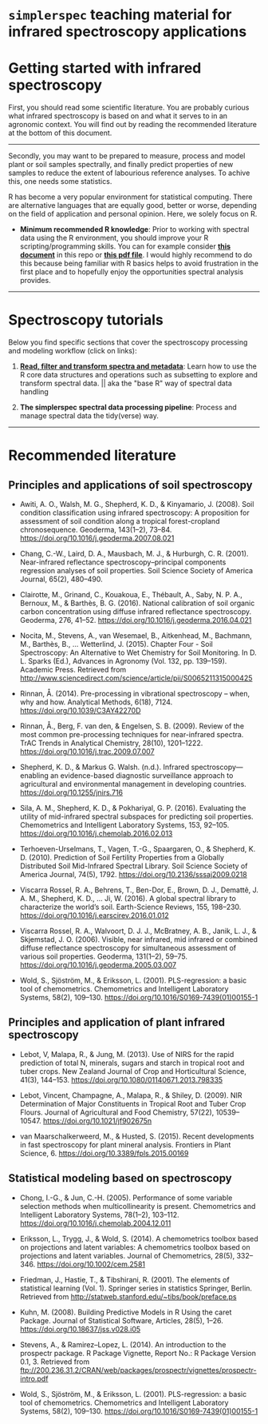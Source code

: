 `simplerspec` teaching material for infrared spectroscopy applications
================

Getting started with infrared spectroscopy
==========================================

First, you should read some scientific literature. You are probably curious what infrared spectroscopy is based on and what it serves to in an agronomic context. You will find out by reading the recommended literature at the bottom of this document.

------------------------------------------------------------------------

Secondly, you may want to be prepared to measure, process and model plant or soil samples spectrally, and finally predict properties of new samples to reduce the extent of labourious reference analyses. To achive this, one needs some statistics.

R has become a very popular environment for statistical computing. There are alternative languages that are equally good, better or worse, depending on the field of application and personal opinion. Here, we solely focus on R.

-   **Minimum recommended R knowledge**: Prior to working with spectral data using the R environment, you should improve your R scripting/programming skills. You can for example consider [**this document**](https://github.com/philipp-baumann/simplerspec-teaching/blob/master/00_R-basics-spectro.md) in this repo or [**this pdf file**](https://github.com/philipp-baumann/simplerspec-teaching/blob/master/00_R-basics-spectro.pdf). I would highly recommend to do this because being familiar with R basics helps to avoid frustration in the first place and to hopefully enjoy the opportunities spectral analysis provides.

------------------------------------------------------------------------

Spectroscopy tutorials
======================

Below you find specific sections that cover the spectroscopy processing and modeling workflow (click on links):

1.  [**Read, filter and transform spectra and metadata**](https://github.com/philipp-baumann/simplerspec-read-filter-transform): Learn how to use the R core data structures and operations such as subsetting to explore and transform spectral data. || aka the "base R" way of spectral data handling

2.  **The simplerspec spectral data processing pipeline**: Process and manage spectral data the tidy(verse) way.

------------------------------------------------------------------------

Recommended literature
======================

Principles and applications of soil spectroscopy
------------------------------------------------

-   Awiti, A. O., Walsh, M. G., Shepherd, K. D., & Kinyamario, J. (2008). Soil condition classification using infrared spectroscopy: A proposition for assessment of soil condition along a tropical forest-cropland chronosequence. Geoderma, 143(1–2), 73–84. <https://doi.org/10.1016/j.geoderma.2007.08.021>

-   Chang, C.-W., Laird, D. A., Mausbach, M. J., & Hurburgh, C. R. (2001). Near-infrared reflectance spectroscopy–principal components regression analyses of soil properties. Soil Science Society of America Journal, 65(2), 480–490.

-   Clairotte, M., Grinand, C., Kouakoua, E., Thébault, A., Saby, N. P. A., Bernoux, M., & Barthès, B. G. (2016). National calibration of soil organic carbon concentration using diffuse infrared reflectance spectroscopy. Geoderma, 276, 41–52. <https://doi.org/10.1016/j.geoderma.2016.04.021>

-   Nocita, M., Stevens, A., van Wesemael, B., Aitkenhead, M., Bachmann, M., Barthès, B., … Wetterlind, J. (2015). Chapter Four - Soil Spectroscopy: An Alternative to Wet Chemistry for Soil Monitoring. In D. L. Sparks (Ed.), Advances in Agronomy (Vol. 132, pp. 139–159). Academic Press. Retrieved from <http://www.sciencedirect.com/science/article/pii/S0065211315000425>

-   Rinnan, Å. (2014). Pre-processing in vibrational spectroscopy – when, why and how. Analytical Methods, 6(18), 7124. <https://doi.org/10.1039/C3AY42270D>

-   Rinnan, Å., Berg, F. van den, & Engelsen, S. B. (2009). Review of the most common pre-processing techniques for near-infrared spectra. TrAC Trends in Analytical Chemistry, 28(10), 1201–1222. <https://doi.org/10.1016/j.trac.2009.07.007>

-   Shepherd, K. D., & Markus G. Walsh. (n.d.). Infrared spectroscopy—enabling an evidence-based diagnostic surveillance approach to agricultural and environmental management in developing countries. <https://doi.org/10.1255/jnirs.716>

-   Sila, A. M., Shepherd, K. D., & Pokhariyal, G. P. (2016). Evaluating the utility of mid-infrared spectral subspaces for predicting soil properties. Chemometrics and Intelligent Laboratory Systems, 153, 92–105. <https://doi.org/10.1016/j.chemolab.2016.02.013>

-   Terhoeven-Urselmans, T., Vagen, T.-G., Spaargaren, O., & Shepherd, K. D. (2010). Prediction of Soil Fertility Properties from a Globally Distributed Soil Mid-Infrared Spectral Library. Soil Science Society of America Journal, 74(5), 1792. <https://doi.org/10.2136/sssaj2009.0218>

-   Viscarra Rossel, R. A., Behrens, T., Ben-Dor, E., Brown, D. J., Demattê, J. A. M., Shepherd, K. D., … Ji, W. (2016). A global spectral library to characterize the world’s soil. Earth-Science Reviews, 155, 198–230. <https://doi.org/10.1016/j.earscirev.2016.01.012>

-   Viscarra Rossel, R. A., Walvoort, D. J. J., McBratney, A. B., Janik, L. J., & Skjemstad, J. O. (2006). Visible, near infrared, mid infrared or combined diffuse reflectance spectroscopy for simultaneous assessment of various soil properties. Geoderma, 131(1–2), 59–75. <https://doi.org/10.1016/j.geoderma.2005.03.007>

-   Wold, S., Sjöström, M., & Eriksson, L. (2001). PLS-regression: a basic tool of chemometrics. Chemometrics and Intelligent Laboratory Systems, 58(2), 109–130. <https://doi.org/10.1016/S0169-7439(01)00155-1>

Principles and application of plant infrared spectroscopy
---------------------------------------------------------

-   Lebot, V, Malapa, R., & Jung, M. (2013). Use of NIRS for the rapid prediction of total N, minerals, sugars and starch in tropical root and tuber crops. New Zealand Journal of Crop and Horticultural Science, 41(3), 144–153. <https://doi.org/10.1080/01140671.2013.798335>

-   Lebot, Vincent, Champagne, A., Malapa, R., & Shiley, D. (2009). NIR Determination of Major Constituents in Tropical Root and Tuber Crop Flours. Journal of Agricultural and Food Chemistry, 57(22), 10539–10547. <https://doi.org/10.1021/jf902675n>

-   van Maarschalkerweerd, M., & Husted, S. (2015). Recent developments in fast spectroscopy for plant mineral analysis. Frontiers in Plant Science, 6. <https://doi.org/10.3389/fpls.2015.00169>

Statistical modeling based on spectroscopy
------------------------------------------

-   Chong, I.-G., & Jun, C.-H. (2005). Performance of some variable selection methods when multicollinearity is present. Chemometrics and Intelligent Laboratory Systems, 78(1–2), 103–112. <https://doi.org/10.1016/j.chemolab.2004.12.011>

-   Eriksson, L., Trygg, J., & Wold, S. (2014). A chemometrics toolbox based on projections and latent variables: A chemometrics toolbox based on projections and latent variables. Journal of Chemometrics, 28(5), 332–346. <https://doi.org/10.1002/cem.2581>

-   Friedman, J., Hastie, T., & Tibshirani, R. (2001). The elements of statistical learning (Vol. 1). Springer series in statistics Springer, Berlin. Retrieved from <http://statweb.stanford.edu/~tibs/book/preface.ps>

-   Kuhn, M. (2008). Building Predictive Models in R Using the caret Package. Journal of Statistical Software, Articles, 28(5), 1–26. <https://doi.org/10.18637/jss.v028.i05>

-   Stevens, A., & Ramirez–Lopez, L. (2014). An introduction to the prospectr package. R Package Vignette, Report No.: R Package Version 0.1, 3. Retrieved from <ftp://200.236.31.2/CRAN/web/packages/prospectr/vignettes/prospectr-intro.pdf>

-   Wold, S., Sjöström, M., & Eriksson, L. (2001). PLS-regression: a basic tool of chemometrics. Chemometrics and Intelligent Laboratory Systems, 58(2), 109–130. <https://doi.org/10.1016/S0169-7439(01)00155-1>
